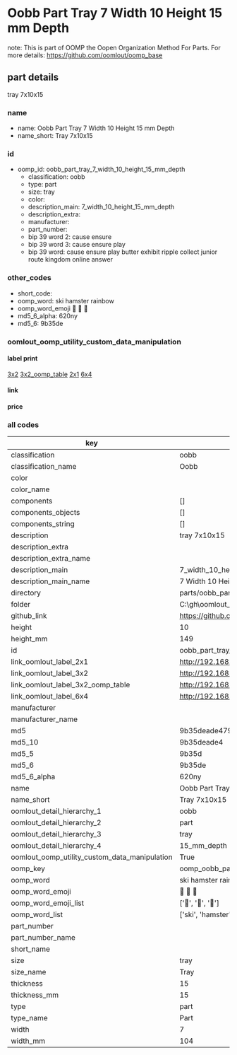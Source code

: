 # Oobb Part Tray 7 Width 10 Height 15 mm Depth  

note: This is part of OOMP the Oopen Organization Method For Parts. For more details: https://github.com/oomlout/oomp_base

##  part details
  



tray 7x10x15



### name
* name: Oobb Part Tray 7 Width 10 Height 15 mm Depth
* name_short: Tray 7x10x15 
### id
* oomp_id: oobb_part_tray_7_width_10_height_15_mm_depth
  * classification: oobb
  * type: part
  * size: tray
  * color: 
  * description_main: 7_width_10_height_15_mm_depth
  * description_extra: 
  * manufacturer: 
  * part_number: 
  * bip 39 word 2: cause ensure
  * bip 39 word 3: cause ensure play
  * bip 39 word: cause ensure play butter exhibit ripple collect junior route kingdom online answer

### other_codes
* short_code: 
* oomp_word: ski hamster rainbow
* oomp_word_emoji :ski: :hamster: :rainbow:
* md5_6_alpha: 620ny
* md5_6: 9b35de






### oomlout_oomp_utility_custom_data_manipulation
#### label print
[3x2](http://192.168.1.245:1112/?label=oomp%20620ny)
[3x2_oomp_table](http://192.168.1.108:1112/?label=oomp%20620ny)
[2x1](http://192.168.1.242:1112/?label=oomp%20620ny)
[6x4](http://192.168.1.55:1112/?label=oomp%20620ny)    

#### link

                              

#### price







### all codes 
| key | value |  
| --- | --- |  
| classification | oobb |  
| classification_name | Oobb |  
| color |  |  
| color_name |  |  
| components | [] |  
| components_objects | [] |  
| components_string | [] |  
| description | tray 7x10x15 |  
| description_extra |  |  
| description_extra_name |  |  
| description_main | 7_width_10_height_15_mm_depth |  
| description_main_name | 7 Width 10 Height 15 mm Depth |  
| directory | parts/oobb_part_tray_7_width_10_height_15_mm_depth |  
| folder | C:\gh\oomlout_oobb_version_4_generated_parts\parts\oobb_part_tray_7_width_10_height_15_mm_depth |  
| github_link | https://github.com/oomlout/oomlout_oomp_part_src/tree/main/parts/oobb_part_tray_7_width_10_height_15_mm_depth |  
| height | 10 |  
| height_mm | 149 |  
| id | oobb_part_tray_7_width_10_height_15_mm_depth |  
| link_oomlout_label_2x1 | http://192.168.1.242:1112/?label=oomp%20620ny |  
| link_oomlout_label_3x2 | http://192.168.1.245:1112/?label=oomp%20620ny |  
| link_oomlout_label_3x2_oomp_table | http://192.168.1.108:1112/?label=oomp%20620ny |  
| link_oomlout_label_6x4 | http://192.168.1.55:1112/?label=oomp%20620ny |  
| manufacturer |  |  
| manufacturer_name |  |  
| md5 | 9b35deade47925b2e927c1f54c92d124 |  
| md5_10 | 9b35deade4 |  
| md5_5 | 9b35d |  
| md5_6 | 9b35de |  
| md5_6_alpha | 620ny |  
| name | Oobb Part Tray 7 Width 10 Height 15 mm Depth |  
| name_short | Tray 7x10x15  |  
| oomlout_detail_hierarchy_1 | oobb |  
| oomlout_detail_hierarchy_2 | part |  
| oomlout_detail_hierarchy_3 | tray |  
| oomlout_detail_hierarchy_4 | 15_mm_depth |  
| oomlout_oomp_utility_custom_data_manipulation | True |  
| oomp_key | oomp_oobb_part_tray_7_width_10_height_15_mm_depth |  
| oomp_word | ski hamster rainbow |  
| oomp_word_emoji | :ski: :hamster: :rainbow: |  
| oomp_word_emoji_list | [':ski:', ':hamster:', ':rainbow:'] |  
| oomp_word_list | ['ski', 'hamster', 'rainbow'] |  
| part_number |  |  
| part_number_name |  |  
| short_name |  |  
| size | tray |  
| size_name | Tray |  
| thickness | 15 |  
| thickness_mm | 15 |  
| type | part |  
| type_name | Part |  
| width | 7 |  
| width_mm | 104 |  

